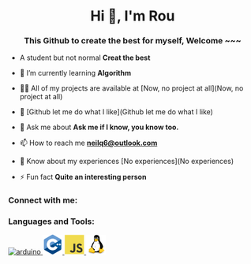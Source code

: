 
<h1 align="center">Hi 👋, I'm Rou</h1>
<h3 align="center">This Github to create the best for myself, Welcome ~~~</h3>

- A student but not normal **Creat the best**

- 🌱 I’m currently learning **Algorithm**

- 👨‍💻 All of my projects are available at [Now, no project at all](Now, no project at all)

- 📝 [Github let me do what I like](Github let me do what I like)

- 💬 Ask me about **Ask me if I know, you know too.**

- 📫 How to reach me **neilq6@outlook.com**

- 📄 Know about my experiences [No experiences](No experiences)

- ⚡ Fun fact **Quite an interesting person**

<h3 align="left">Connect with me:</h3>
<p align="left">
</p>

<h3 align="left">Languages and Tools:</h3>
<p align="left"> <a href="https://www.arduino.cc/" target="_blank" rel="noreferrer"> <img src="https://cdn.worldvectorlogo.com/logos/arduino-1.svg" alt="arduino" width="40" height="40"/> </a> <a href="https://www.w3schools.com/cpp/" target="_blank" rel="noreferrer"> <img src="https://raw.githubusercontent.com/devicons/devicon/master/icons/cplusplus/cplusplus-original.svg" alt="cplusplus" width="40" height="40"/> </a> <a href="https://developer.mozilla.org/en-US/docs/Web/JavaScript" target="_blank" rel="noreferrer"> <img src="https://raw.githubusercontent.com/devicons/devicon/master/icons/javascript/javascript-original.svg" alt="javascript" width="40" height="40"/> </a> <a href="https://www.linux.org/" target="_blank" rel="noreferrer"> <img src="https://raw.githubusercontent.com/devicons/devicon/master/icons/linux/linux-original.svg" alt="linux" width="40" height="40"/> </a> </p>
